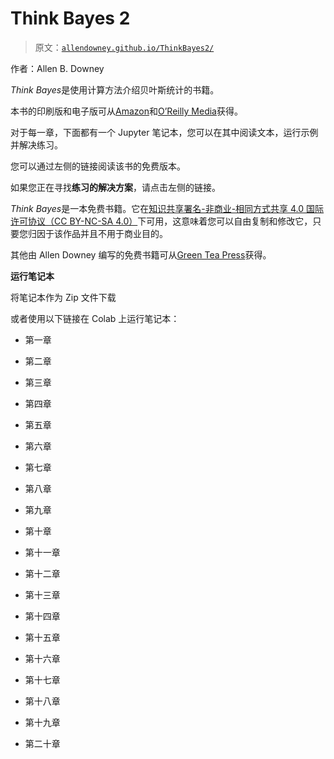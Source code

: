 # Think Bayes 2

> 原文：[`allendowney.github.io/ThinkBayes2/`](https://allendowney.github.io/ThinkBayes2/)

作者：Allen B. Downey

*Think Bayes*是使用计算方法介绍贝叶斯统计的书籍。

本书的印刷版和电子版可从[Amazon](https://amzn.to/334eqGo)和[O’Reilly Media](https://shop.aer.io/oreilly/p/think-bayes-2nd/9781492089469-9149)获得。

对于每一章，下面都有一个 Jupyter 笔记本，您可以在其中阅读文本，运行示例并解决练习。

您可以通过左侧的链接阅读该书的免费版本。

如果您正在寻找**练习的解决方案**，请点击左侧的链接。

*Think Bayes*是一本免费书籍。它在[知识共享署名-非商业-相同方式共享 4.0 国际许可协议（CC BY-NC-SA 4.0）](https://creativecommons.org/licenses/by-nc-sa/4.0/)下可用，这意味着您可以自由复制和修改它，只要您归因于该作品并且不用于商业目的。

其他由 Allen Downey 编写的免费书籍可从[Green Tea Press](https://greenteapress.com/wp/)获得。

**运行笔记本**

将笔记本作为 Zip 文件下载

或者使用以下链接在 Colab 上运行笔记本：

+   第一章

+   第二章

+   第三章

+   第四章

+   第五章

+   第六章

+   第七章

+   第八章

+   第九章

+   第十章

+   第十一章

+   第十二章

+   第十三章

+   第十四章

+   第十五章

+   第十六章

+   第十七章

+   第十八章

+   第十九章

+   第二十章
